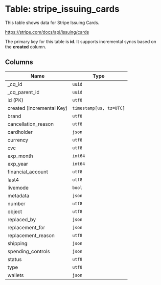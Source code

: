 # Table: stripe_issuing_cards

This table shows data for Stripe Issuing Cards.

https://stripe.com/docs/api/issuing/cards

The primary key for this table is **id**.
It supports incremental syncs based on the **created** column.

## Columns

| Name          | Type          |
| ------------- | ------------- |
|_cq_id|`uuid`|
|_cq_parent_id|`uuid`|
|id (PK)|`utf8`|
|created (Incremental Key)|`timestamp[us, tz=UTC]`|
|brand|`utf8`|
|cancellation_reason|`utf8`|
|cardholder|`json`|
|currency|`utf8`|
|cvc|`utf8`|
|exp_month|`int64`|
|exp_year|`int64`|
|financial_account|`utf8`|
|last4|`utf8`|
|livemode|`bool`|
|metadata|`json`|
|number|`utf8`|
|object|`utf8`|
|replaced_by|`json`|
|replacement_for|`json`|
|replacement_reason|`utf8`|
|shipping|`json`|
|spending_controls|`json`|
|status|`utf8`|
|type|`utf8`|
|wallets|`json`|